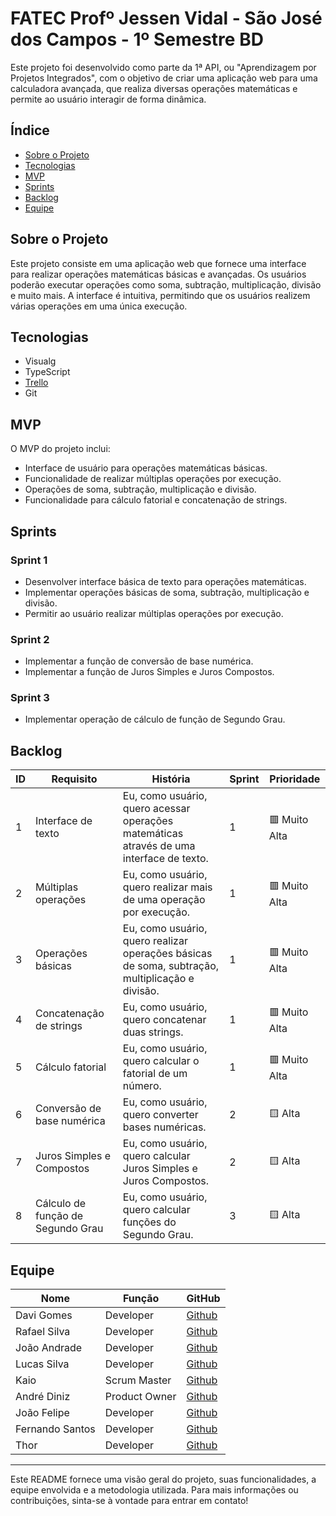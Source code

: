 # FATEC Profº Jessen Vidal - São José dos Campos - 1º Semestre BD

Este projeto foi desenvolvido como parte da 1ª API, ou "Aprendizagem por Projetos Integrados", com o objetivo de criar uma aplicação web para uma calculadora avançada, que realiza diversas operações matemáticas e permite ao usuário interagir de forma dinâmica.

## Índice
- [Sobre o Projeto](#sobre-o-projeto)
- [Tecnologias](#tecnologias)
- [MVP](#mvp)
- [Sprints](#sprints)
- [Backlog](#backlog)
- [Equipe](#equipe)

## Sobre o Projeto
Este projeto consiste em uma aplicação web que fornece uma interface para realizar operações matemáticas básicas e avançadas. Os usuários poderão executar operações como soma, subtração, multiplicação, divisão e muito mais. A interface é intuitiva, permitindo que os usuários realizem várias operações em uma única execução.

## Tecnologias
- Visualg
- TypeScript
- [Trello](https://trello.com/b/Gw6PCg9v/cronograma-api)
- Git

## MVP
O MVP do projeto inclui:
- Interface de usuário para operações matemáticas básicas.
- Funcionalidade de realizar múltiplas operações por execução.
- Operações de soma, subtração, multiplicação e divisão.
- Funcionalidade para cálculo fatorial e concatenação de strings.

## Sprints

### Sprint 1
- Desenvolver interface básica de texto para operações matemáticas.  
- Implementar operações básicas de soma, subtração, multiplicação e divisão.  
- Permitir ao usuário realizar múltiplas operações por execução.  

### Sprint 2
- Implementar a função de conversão de base numérica.  
- Implementar a função de Juros Simples e Juros Compostos.  

### Sprint 3
- Implementar operação de cálculo de função de Segundo Grau.  

## Backlog
| ID | Requisito | História | Sprint | Prioridade |
|----|-----------|----------|--------|------------|
| 1  | Interface de texto | Eu, como usuário, quero acessar operações matemáticas através de uma interface de texto. | 1 | 🟥 Muito Alta |
| 2  | Múltiplas operações | Eu, como usuário, quero realizar mais de uma operação por execução. | 1 | 🟥 Muito Alta |
| 3  | Operações básicas | Eu, como usuário, quero realizar operações básicas de soma, subtração, multiplicação e divisão. | 1 | 🟥 Muito Alta |
| 4  | Concatenação de strings | Eu, como usuário, quero concatenar duas strings. | 1 | 🟥 Muito Alta |
| 5  | Cálculo fatorial | Eu, como usuário, quero calcular o fatorial de um número. | 1 | 🟥 Muito Alta |
| 6  | Conversão de base numérica | Eu, como usuário, quero converter bases numéricas. | 2 | 🟨 Alta |
| 7  | Juros Simples e Compostos | Eu, como usuário, quero calcular Juros Simples e Juros Compostos. | 2 | 🟨 Alta |
| 8  | Cálculo de função de Segundo Grau | Eu, como usuário, quero calcular funções do Segundo Grau. | 3 | 🟨 Alta |

## Equipe
| Nome               | Função          | GitHub                |
|--------------------|------------------|----------------------|
| Davi Gomes         | Developer       | [Github](https://github.com/gomesps) |
| Rafael Silva       | Developer       | [Github](https://github.com/edu-rafa) |
| João Andrade       | Developer       | [Github](https://github.com/joaoandrade17) |
| Lucas Silva        | Developer       | [Github](https://github.com/lucamusilva2014) |
| Kaio               | Scrum Master    | [Github](https://github.com/titans-FATEC) |
| André Diniz        | Product Owner   | [Github](https://github.com/andrediniz96) |
| João Felipe        | Developer       | [Github](https://github.com/jfiliprc) |
| Fernando Santos    | Developer       | [Github](https://github.com/fernandosantos09) |
| Thor               | Developer       | [Github](https://github.com/thor-lynd) |

---

Este README fornece uma visão geral do projeto, suas funcionalidades, a equipe envolvida e a metodologia utilizada. Para mais informações ou contribuições, sinta-se à vontade para entrar em contato!
